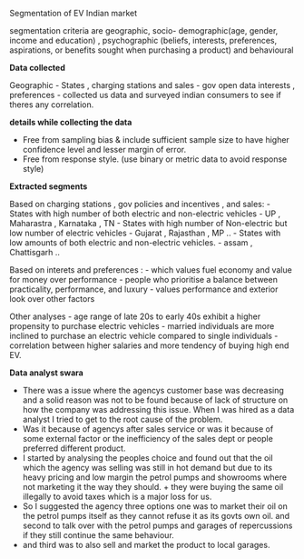

Segmentation of EV Indian market

segmentation criteria are geographic, socio- demographic(age, gender, income and education) , psychographic (beliefs, interests, preferences, aspirations, or benefits sought when purchasing a product) and behavioural

**Data collected**

Geographic - States , charging stations and sales - gov open data
interests , preferences  - collected us data and surveyed indian consumers to see if theres any correlation.

**details while collecting the data**
- Free from sampling bias & include sufficient sample size to have higher confidence level and lesser margin of error.
- Free from response style.
(use binary or metric data to avoid response style)


**Extracted segments**

Based on  charging stations , gov policies and incentives , and sales: 
		- States with high number of both electric and non-electric vehicles - UP , Maharastra , Karnataka , TN
		- States with high number of Non-electric but low number of electric vehicles - Gujarat , Rajasthan , MP ..
		- States with low amounts of both electric and non-electric vehicles. - assam , Chattisgarh .. 

Based on interets and preferences :
		- which values fuel economy and value for money over performance
		- people who prioritise a balance between practicality, performance, and luxury
		- values performance and exterior look over other factors

Other analyses 
       - age range of late 20s to early 40s exhibit a higher propensity to purchase electric vehicles
       - married individuals are more inclined to purchase an electric vehicle compared to single individuals
       - correlation between higher salaries and more tendency of buying high end EV.


**Data analyst swara**

 - There was a issue where the agencys customer base was decreasing and a solid reason was not to be found because of lack of structure on how the company was addressing this issue. When I was hired as a data analyst I tried to get to the root cause of the problem.
 - Was it because of agencys after sales service or was it because of some external factor or the inefficiency of the sales dept or people preferred different product.
 - I started by analysing the peoples choice and found out that the oil which the agency was selling was still in hot demand but due to its heavy pricing and low margin the petrol pumps and showrooms where not marketing it the way they should. + they were buying the same oil illegally to avoid taxes which is a major loss for us.
 - So I suggested the agency three options one was to market their oil on the petrol pumps itself as they cannot refuse it as its govts own oil. and second to talk over with the petrol pumps and garages of repercussions if they still continue the same behaviour.
 - and third was to also sell and market the product to local garages.